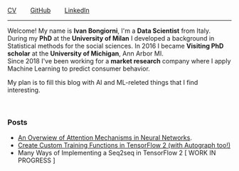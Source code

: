 [CV](files/Ivan_Bongiorni_CV.pdf)
  &nbsp;&nbsp;&nbsp;&nbsp;&nbsp;&nbsp;
[GitHub](https://github.com/IvanBongiorni)
  &nbsp;&nbsp;&nbsp;&nbsp;&nbsp;&nbsp;
[LinkedIn](https://www.linkedin.com/in/ivan-bongiorni-b8a583164/)

---------

Welcome! My name is **Ivan Bongiorni**, I'm a **Data Scientist** from Italy.
<br/> During my **PhD** at the **University of Milan** I developed a background in Statistical methods for the social sciences.
In 2016 I became **Visiting PhD scholar** at the **University of Michigan**, Ann Arbor MI.
<br/> Since 2018 I've been working for a **market research** company where I apply Machine Learning to predict consumer behavior.

My plan is to fill this blog with AI and ML-releted things that I find interesting.

<br/>

### Posts
- [An Overwiew of Attention Mechanisms in Neural Networks](https://ivanbongiorni.github.io/aivan/posts/overwiew-of-attention-mechanisms-in-neural-networks.html).
- [Create Custom Training Functions in TensorFlow 2 (with Autograph too!)](https://ivanbongiorni.github.io/aivan/posts/create-custom-training-functions-tensorflow2-autograph.html)
- Many Ways of Implementing a Seq2seq in TensorFlow 2   \[ WORK IN PROGRESS \]
